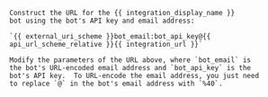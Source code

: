     Construct the URL for the {{ integration_display_name }}
    bot using the bot's API key and email address:

    `{{ external_uri_scheme }}bot_email:bot_api_key@{{ api_url_scheme_relative }}{{ integration_url }}`

    Modify the parameters of the URL above, where `bot_email` is
    the bot's URL-encoded email address and `bot_api_key` is the
    bot's API key.  To URL-encode the email address, you just need
    to replace `@` in the bot's email address with `%40`.
